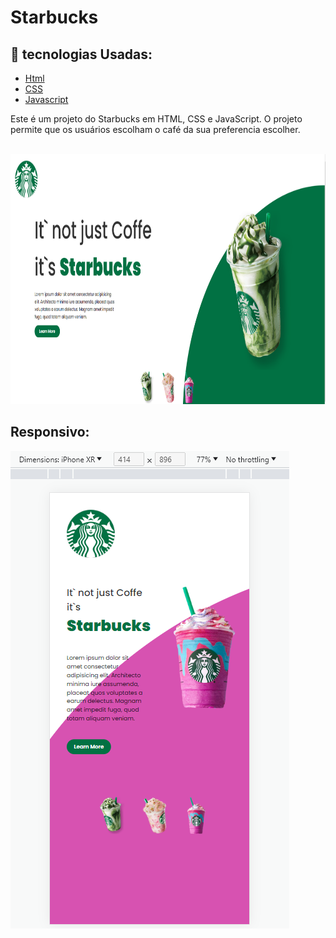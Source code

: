 # Starbucks
## 🚀 tecnologias Usadas:
- [Html](https://developer.mozilla.org/pt-BR/docs/Web/HTML/Element/html/)  
- [CSS](https://developer.mozilla.org/pt-BR/docs/Web/CSS) 
- [Javascript](https://developer.mozilla.org/pt-BR/docs/Web/JavaScript)


<p>Este é um projeto do Starbucks em HTML, CSS e JavaScript. O projeto permite que os usuários escolham o café da sua preferencia escolher.</p>

<br>
<img src="https://github.com/pabloveloso28/Starbucks/blob/master/assets/imagem%20-%20login.png" width=800px height=400px >
<h2>Responsivo:</h2>
<img src="https://github.com/pabloveloso28/Starbucks/blob/master/assets/responsivo%20-%20login2.png">

